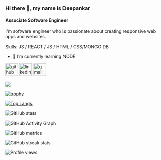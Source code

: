 ### Hi there 👋, my name is Deepankar
#### Associate Software Engineer
I'm software engineer who is passionate about creating responsive web apps and websites.


Skills:  JS / REACT / JS / HTML / CSS/MONGO DB

- 🌱 I’m currently learning NODE 


[<img src='https://cdn.jsdelivr.net/npm/simple-icons@3.0.1/icons/github.svg' alt='github' height='40'>](https://github.com/DEEPANKARTIWARI)  [<img src='https://cdn.jsdelivr.net/npm/simple-icons@3.0.1/icons/linkedin.svg' alt='linkedin' height='40'>](https://www.linkedin.com/in/dipankar-tiwari-0183309a/)  [<img src='https://cdn.jsdelivr.net/npm/simple-icons@3.0.1/icons/gmail.svg' alt='gmail' height='40'>](dipankar.tiwari01@gmail.com)  

<img src='https://www.codewars.com/users/Deepankar@1994/badges/large'>

[![trophy](https://github-profile-trophy.vercel.app/?username=DEEPANKARTIWARI)](https://github.com/ryo-ma/github-profile-trophy)

[![Top Langs](https://github-readme-stats.vercel.app/api/top-langs/?username=DEEPANKARTIWARI)](https://github.com/anuraghazra/github-readme-stats)

![GitHub stats](https://github-readme-stats.vercel.app/api?username=DEEPANKARTIWARI&show_icons=true_color=white)  

![GitHub Activity Graph](https://activity-graph.herokuapp.com/graph?username=DEEPANKARTIWARI)  

![GitHub metrics](https://metrics.lecoq.io/DEEPANKARTIWARI)  

![GitHub streak stats](https://streak-stats.demolab.com/?user=DEEPANKARTIWARI)  

![Profile views](https://gpvc.arturio.dev/DEEPANKARTIWARI)  
